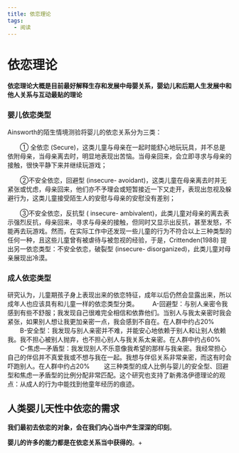 ```yaml
---
title: 依恋理论
tags:
  - 阅读
---
```


# 依恋理论

**依恋理论大概是目前最好解释生存和发展中母婴关系，婴幼儿和后期人生发展中和他人关系与互动最贴的理论**

### 婴儿依恋类型

Ainsworth的陌生情境测验将婴儿的依恋关系分为三类：

　　① 全依恋 (Secure)，这类儿童与母亲在一起时能舒心地玩玩具，并不总是依附母亲，当母亲离去时，明显地表现出苦恼。当母亲回来，会立即寻求与母亲的接触，很快平静下来并继续玩游戏；

　　②不安全依恋，回避型 (insecure- avoidant)，这类儿童在母亲离去时并无紧张或忧虑，母亲回来，他们亦不予理会或短暂接近一下又走开，表现出忽视及躲避行为，这类儿童接受陌生人的安慰与母亲的安慰没有差别；

　　③不安全依恋，反抗型 ( insecure- ambivalent)，此类儿童对母亲的离去表示强烈反抗，母亲回来，寻求与母亲的接触，但同时又显示出反抗，甚至发怒，不能再去玩游戏。然而，在实际工作中还发现一些儿童的行为不符合以上三种类型的任何一种，且这些儿童曾有被虐待与被忽视的经验，于是，Crittenden(1988) 提出另一依恋类型：不安全依恋，破裂型 (insecure- disorganized)，此类儿童对母亲展现出冷漠。

### 成人依恋类型

研究认为，儿童期孩子身上表现出来的依恋特征，成年以后仍然会显露出来，所以成年人也应该具有和儿童一样的依恋类型分类。
　　A-回避型：与别人亲密令我感到有些不舒服；我发现自己很难完全相信和依靠他们。当别人与我太亲密时我会紧张，如果别人想让我更加亲密一点，我会感到不自在。在人群中约占20%
　　B-安全型：我发现与别人亲密并不难，并能安心地依赖于别人和让别人依赖我。我不担心被别人抛弃，也不担心别人与我关系太亲密。在人群中约占60%
　　C-焦虑—矛盾型：我发现别人不乐意像我希望的那样与我亲密。我经常担心自己的伴侣并不真爱我或不想与我在一起。我想与伴侣关系非常亲密，而这有时会吓跑别人。在人群中约占20%
　　这三种类型的成人比例与婴儿的安全型、回避型和焦虑一矛盾型的比例分配非常匹配。这个研究也支持了新弗洛伊德理论的观点：从成人的行为中能找到他童年经历的痕迹。

## **人类婴儿天性中依恋的需求**

**我们最初去依恋的对象，会在我们内心当中产生深深的印刻**。

**婴儿的许多的能力都是在依恋关系当中获得的**。+

